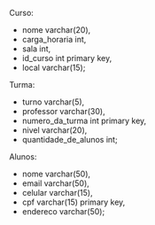 Curso:
- nome varchar(20),
- carga_horaria int,
- sala int,
- id_curso int primary key,
- local varchar(15);


Turma:
- turno varchar(5),
- professor varchar(30),
- numero_da_turma int primary key,
- nivel varchar(20),
- quantidade_de_alunos int;


Alunos:
- nome varchar(50),
- email varchar(50),
- celular varchar(15),
- cpf varchar(15) primary key,
- endereco varchar(50);
